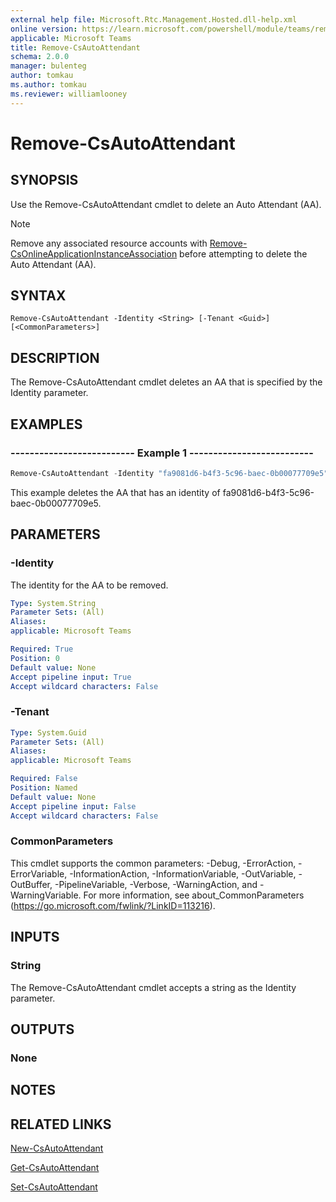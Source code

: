 ```yaml
---
external help file: Microsoft.Rtc.Management.Hosted.dll-help.xml
online version: https://learn.microsoft.com/powershell/module/teams/remove-csautoattendant
applicable: Microsoft Teams
title: Remove-CsAutoAttendant
schema: 2.0.0
manager: bulenteg
author: tomkau
ms.author: tomkau
ms.reviewer: williamlooney
---
```


# Remove-CsAutoAttendant

## SYNOPSIS
Use the Remove-CsAutoAttendant cmdlet to delete an Auto Attendant (AA).

> [!NOTE]
> Remove any associated resource accounts with [Remove-CsOnlineApplicationInstanceAssociation](Remove-CsOnlineApplicationInstanceAssociation.md) before attempting to delete the Auto Attendant (AA).


## SYNTAX

```
Remove-CsAutoAttendant -Identity <String> [-Tenant <Guid>] [<CommonParameters>]
```

## DESCRIPTION
The Remove-CsAutoAttendant cmdlet deletes an AA that is specified by the Identity parameter.

## EXAMPLES

### -------------------------- Example 1 --------------------------
```powershell
Remove-CsAutoAttendant -Identity "fa9081d6-b4f3-5c96-baec-0b00077709e5"
```

This example deletes the AA that has an identity of fa9081d6-b4f3-5c96-baec-0b00077709e5.


## PARAMETERS

### -Identity
The identity for the AA to be removed.


```yaml
Type: System.String
Parameter Sets: (All)
Aliases:
applicable: Microsoft Teams

Required: True
Position: 0
Default value: None
Accept pipeline input: True
Accept wildcard characters: False
```

### -Tenant

```yaml
Type: System.Guid
Parameter Sets: (All)
Aliases:
applicable: Microsoft Teams

Required: False
Position: Named
Default value: None
Accept pipeline input: False
Accept wildcard characters: False
```

### CommonParameters
This cmdlet supports the common parameters: -Debug, -ErrorAction, -ErrorVariable, -InformationAction, -InformationVariable, -OutVariable, -OutBuffer, -PipelineVariable, -Verbose, -WarningAction, and -WarningVariable. For more information, see about_CommonParameters (https://go.microsoft.com/fwlink/?LinkID=113216).

## INPUTS

### String
The Remove-CsAutoAttendant cmdlet accepts a string as the Identity parameter.


## OUTPUTS

### None


## NOTES

## RELATED LINKS

[New-CsAutoAttendant](New-CsAutoAttendant.md)

[Get-CsAutoAttendant](Get-CsAutoAttendant.md)

[Set-CsAutoAttendant](Set-CsAutoAttendant.md)
